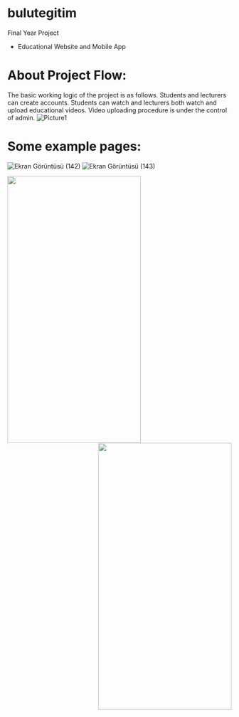 # bulutegitim
 Final Year Project
- Educational Website and Mobile App
# About Project Flow:
 The basic working logic of the project is as follows. Students and lecturers can create accounts. Students can watch and lecturers both watch and upload educational videos. Video uploading procedure is under the control of admin. 
 ![Picture1](https://user-images.githubusercontent.com/50702632/187947111-abff9caf-da06-4d3d-a797-6c1c8bb67972.png)
# Some example pages:
![Ekran Görüntüsü (142)](https://user-images.githubusercontent.com/50702632/187956987-ddfd7303-d5d2-4ae2-bd09-42832af66186.png)
![Ekran Görüntüsü (143)](https://user-images.githubusercontent.com/50702632/187956994-97a7a475-0234-43e5-b6f6-31ddf998ad1b.png)

<img src="https://user-images.githubusercontent.com/50702632/187957785-ed891fef-a820-4571-bae1-a98252718472.png" align="left" height="600" width="300" ><img src="https://user-images.githubusercontent.com/50702632/187957791-241aabc6-4360-44ea-a67e-5f8037a0a6dc.png" align="right" height="600" width="300" >
